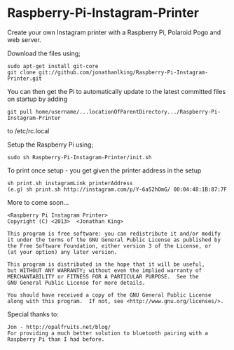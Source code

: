Raspberry-Pi-Instagram-Printer
==============================

Create your own Instagram printer with a Raspberry Pi, Polaroid Pogo and web server.

Download the files using;

    sudo apt-get install git-core
    git clone git://github.com/jonathanlking/Raspberry-Pi-Instagram-Printer.git
    
You can then get the Pi to automatically update to the latest committed files on startup by adding

    git pull home/username/...locationOfParentDirectory.../Raspberry-Pi-Instagram-Printer

to /etc/rc.local


Setup the Raspberry Pi using;

    sudo sh Raspberry-Pi-Instagram-Printer/init.sh

To print once setup - you get given the printer address in the setup

    sh print.sh instagramLink printerAddress
    (e.g) sh print.sh http://instagram.com/p/Y-6a52hOmG/ 00:04:48:1B:87:7F

More to come soon...

    <Raspberry Pi Instagram Printer>
    Copyright (C) <2013>  <Jonathan King>

    This program is free software: you can redistribute it and/or modify
    it under the terms of the GNU General Public License as published by
    the Free Software Foundation, either version 3 of the License, or
    (at your option) any later version.

    This program is distributed in the hope that it will be useful,
    but WITHOUT ANY WARRANTY; without even the implied warranty of
    MERCHANTABILITY or FITNESS FOR A PARTICULAR PURPOSE.  See the
    GNU General Public License for more details.

    You should have received a copy of the GNU General Public License
    along with this program.  If not, see <http://www.gnu.org/licenses/>.

Special thanks to:
    
    Jon - http://opalfruits.net/blog/ 
    For providing a much better solution to bluetooth pairing with a Raspberry Pi than I had before.
